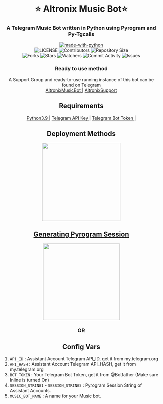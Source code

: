 <h1 align= center><b>⭐️ Altronix Music Bot⭐️</b></h1>
<h3 align = center> A Telegram Music Bot written in Python using Pyrogram and Py-Tgcalls </h3>

<p align="center">
<a href="https://python.org"><img src="http://forthebadge.com/images/badges/made-with-python.svg" alt="made-with-python"></a>
<br>
    <img src="https://img.shields.io/github/license/D3stroyer-xD/AltronixMusicBot?style=for-the-badge" alt="LICENSE">
    <img src="https://img.shields.io/github/contributors/D3stroyer-xD/AltronixMusicBot?style=for-the-badge" alt="Contributors">
    <img src="https://img.shields.io/github/repo-size/D3stroyer-xD/AltronixMusicBot?style=for-the-badge" alt="Repository Size"> <br>
    <img src="https://img.shields.io/github/forks/D3stroyer-xD/AltronixMusicBot?style=for-the-badge" alt="Forks">
    <img src="https://img.shields.io/github/stars/D3stroyer-xD/AltronixMusicBot?style=for-the-badge" alt="Stars">
    <img src="https://img.shields.io/github/watchers/D3stroyer-xD/AltronixMusicBot?style=for-the-badge" alt="Watchers">
    <img src="https://img.shields.io/github/commit-activity/w/D3stroyer-xD/AltronixMusicBot?style=for-the-badge" alt="Commit Activity">
    <img src="https://img.shields.io/github/issues/D3stroyer-xD/AltronixMusicBot?style=for-the-badge" alt="Issues">
</p>

<h3 align="center">
    Ready to use method
</h3>

<p align="center">
    A Support Group and ready-to-use running instance of this bot can be found on Telegram <br>
    <a href="https://t.me/AltronixMusicBot"> AltronixMusicBot </a> |
    <a href="https://t.me/AltronixSupport"> AltronixSupport </a>
</p>

<h2 align="center">
   Requirements
</h2>

<p align="center">
    <a href="https://www.python.org/downloads/release/python-390/"> Python3.9 </a> |
    <a href="https://docs.pyrogram.org/intro/setup#api-keys"> Telegram API Key </a> |
    <a href="https://t.me/botfather"> Telegram Bot Token </a> |
</p>


<h2 align="center">
    Deployment Methods
</h2>

<p align="center">
<a href="https://dashboard.heroku.com/new?template=https://github.com/D3stroyer-xD/AltronixMusicBot"><img src="https://img.shields.io/badge/Deploy%20To%20Heroku-blueviolet?style=for-the-badge&logo=heroku" width="250""/</a>  

</p>

<h2 align="center">
   Generating Pyrogram Session
</h2>

<p align="center">
<a href="https://replit.com/@DarkXstar-xd/Altronix-Music-Bot#main.pyy"><img src="https://img.shields.io/badge/Generate%20On%20Repl-blueviolet?style=for-the-badge&logo=appveyor" width="245""/></a>
 </p>  

<h3 align="center">
    OR
</h3>



<h2 align="center">
   Config Vars
</h2>

1. `API_ID` : Assistant Account Telegram API_ID, get it from my.telegram.org
2. `API_HASH` : Assistant Account Telegram API_HASH, get it from my.telegram.org
3. `BOT_TOKEN` : Your Telegram Bot Token, get it from @Botfather (Make sure Inline is turned On)
4. `SESSION_STRING1` - `SESSION_STRING5`  : Pyrogram Session String of Assistant Accounts.
5. `MUSIC_BOT_NAME` : A name for your Music bot.



